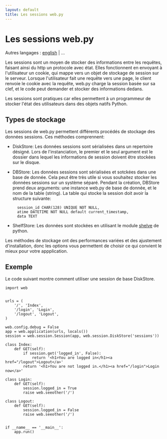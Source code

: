 ```yaml
---
layout: default
title: Les sessions web.py
---
```


# Les sessions web.py

Autres langages : [english](/../sessions) | ...


Les sessions sont un moyen de stocker des informations entre les requêtes, faisant ainsi du http un protocole avec état. Elles fonctionnent en envoyant à l'utilisateur un cookie, qui mappe vers un objet de stockage de session sur le serveur. Lorsque l'utilisateur fait une requête vers une page, le client renvoie le cookie avec la requête, web.py charge la session basée sur sa clef, et le code peut demander et stocker des informations dedans.

Les sessions sont pratiques car elles permettent à un programmeur de stocker l'état des utilisateurs dans des objets natifs Python.

## Types de stockage

Les sessions de web.py permettent différents procédés de stockage des données sessions. Ces méthodes comprennent:

* DiskStore: Les données sessions sont sérialisées dans un repertoire désigné. Lors de l'instanciation, le premier et le seul argument est le dossier dans lequel les informations de session doivent être stockées sur le disque.

* DBStore: Les données sessions sont sérialisées et sotckées dans une base de donnée. Cela peut être très utile si vous souhaitez stocker les données sessions sur un système séparé. Pendant la création, DBStore prend deux arguments: une instance web.py de base de donnée, et le nom de la table (string). La table qui stocke la session doit avoir la structure suivante:


        session_id CHAR(128) UNIQUE NOT NULL,
        atime DATETIME NOT NULL default current_timestamp,
        data TEXT

* ShelfStore: Les données sont stockées en utilisant le module [shelve](http://docs.python.org/library/shelve.html) de python.


Les méthodes de stockage ont des performances variées et des ajustement d'installation, donc les options vous permettent de choisir ce qui convient le mieux pour votre appplication.

## Exemple
Le code suivant montre comment utiliser une session de base DiskStore.

    import web
    
    
    urls = (
        '/', 'Index',
        '/login', 'Login',
        '/logout', 'Logout',
    )
    
    web.config.debug = False
    app = web.application(urls, locals())
    session = web.session.Session(app, web.session.DiskStore('sessions'))      
    
    class Index:
        def GET(self):
            if session.get('logged_in', False):
                return '<h1>You are logged in</h1><a href="/logout">Logout</a>'
            return '<h1>You are not logged in.</h1><a href="/login">Login now</a>'
    
    class Login:
        def GET(self):
            session.logged_in = True
            raise web.seeother('/')
    
    class Logout:
        def GET(self):
            session.logged_in = False
            raise web.seeother('/')
    
    
    if __name__ == '__main__':
        app.run()